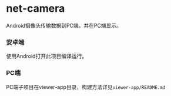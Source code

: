 # net-camera

Android摄像头传输数据到PC端，并在PC端显示。

### 安卓端

使用Android打开此项目编译运行。

### PC端

PC端子项目在viewer-app目录，构建方法详见`viewer-app/README.md`